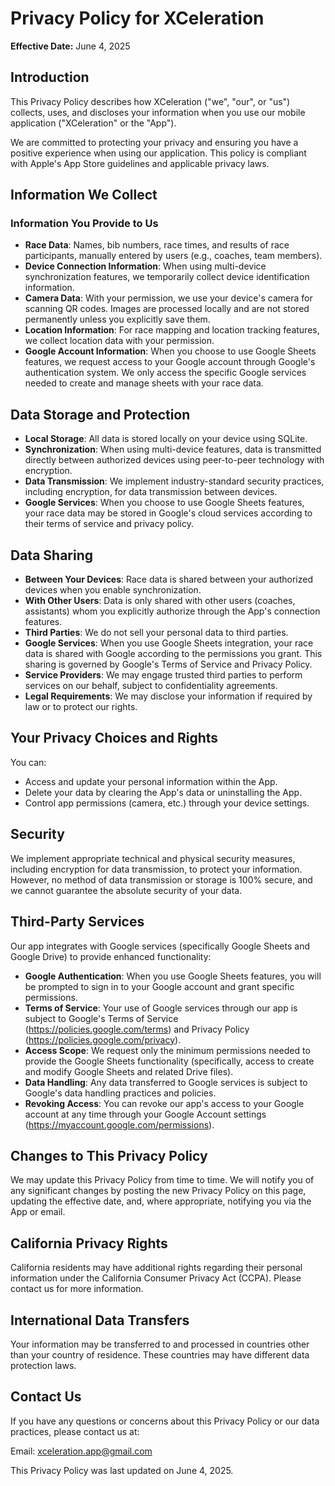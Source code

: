 # Privacy Policy for XCeleration

**Effective Date:** June 4, 2025

## Introduction

This Privacy Policy describes how XCeleration ("we", "our", or "us") collects, uses, and discloses your information when you use our mobile application ("XCeleration" or the "App").

We are committed to protecting your privacy and ensuring you have a positive experience when using our application. This policy is compliant with Apple's App Store guidelines and applicable privacy laws.

## Information We Collect

### Information You Provide to Us

- **Race Data**: Names, bib numbers, race times, and results of race participants, manually entered by users (e.g., coaches, team members).
- **Device Connection Information**: When using multi-device synchronization features, we temporarily collect device identification information.
- **Camera Data**: With your permission, we use your device's camera for scanning QR codes. Images are processed locally and are not stored permanently unless you explicitly save them.
- **Location Information**: For race mapping and location tracking features, we collect location data with your permission.
- **Google Account Information**: When you choose to use Google Sheets features, we request access to your Google account through Google's authentication system. We only access the specific Google services needed to create and manage sheets with your race data.


## Data Storage and Protection

- **Local Storage**: All data is stored locally on your device using SQLite.
- **Synchronization**: When using multi-device features, data is transmitted directly between authorized devices using peer-to-peer technology with encryption.
- **Data Transmission**: We implement industry-standard security practices, including encryption, for data transmission between devices.
- **Google Services**: When you choose to use Google Sheets features, your race data may be stored in Google's cloud services according to their terms of service and privacy policy.

## Data Sharing

- **Between Your Devices**: Race data is shared between your authorized devices when you enable synchronization.
- **With Other Users**: Data is only shared with other users (coaches, assistants) whom you explicitly authorize through the App's connection features.
- **Third Parties**: We do not sell your personal data to third parties.
- **Google Services**: When you use Google Sheets integration, your race data is shared with Google according to the permissions you grant. This sharing is governed by Google's Terms of Service and Privacy Policy.
- **Service Providers**: We may engage trusted third parties to perform services on our behalf, subject to confidentiality agreements.
- **Legal Requirements**: We may disclose your information if required by law or to protect our rights.

## Your Privacy Choices and Rights

You can:
- Access and update your personal information within the App.
- Delete your data by clearing the App's data or uninstalling the App.
- Control app permissions (camera, etc.) through your device settings.

## Security

We implement appropriate technical and physical security measures, including encryption for data transmission, to protect your information. However, no method of data transmission or storage is 100% secure, and we cannot guarantee the absolute security of your data.

## Third-Party Services

Our app integrates with Google services (specifically Google Sheets and Google Drive) to provide enhanced functionality:

- **Google Authentication**: When you use Google Sheets features, you will be prompted to sign in to your Google account and grant specific permissions.
- **Terms of Service**: Your use of Google services through our app is subject to Google's Terms of Service (https://policies.google.com/terms) and Privacy Policy (https://policies.google.com/privacy).
- **Access Scope**: We request only the minimum permissions needed to provide the Google Sheets functionality (specifically, access to create and modify Google Sheets and related Drive files).
- **Data Handling**: Any data transferred to Google services is subject to Google's data handling practices and policies.
- **Revoking Access**: You can revoke our app's access to your Google account at any time through your Google Account settings (https://myaccount.google.com/permissions).

## Changes to This Privacy Policy

We may update this Privacy Policy from time to time. We will notify you of any significant changes by posting the new Privacy Policy on this page, updating the effective date, and, where appropriate, notifying you via the App or email.

## California Privacy Rights

California residents may have additional rights regarding their personal information under the California Consumer Privacy Act (CCPA). Please contact us for more information.

## International Data Transfers

Your information may be transferred to and processed in countries other than your country of residence. These countries may have different data protection laws.

## Contact Us

If you have any questions or concerns about this Privacy Policy or our data practices, please contact us at:

Email: xceleration.app@gmail.com

This Privacy Policy was last updated on June 4, 2025.